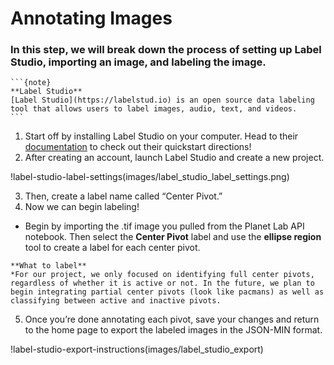 # Annotating Images

### In this step, we will break down the process of setting up Label Studio, importing an image, and labeling the image. 

````{margin}
```{note}
**Label Studio** 
[Label Studio](https://labelstud.io) is an open source data labeling tool that allows users to label images, audio, text, and videos.
```
````
1. Start off by installing Label Studio on your computer. Head to their [documentation](https://labelstud.io/guide/index.html)  to check out their quickstart directions!
2. After creating an account, launch Label Studio and create a new project. 

!label-studio-label-settings(images/label_studio_label_settings.png)

3. Then, create a label name called “Center Pivot.”
4. Now we can begin labeling!
 - Begin by importing the .tif image you pulled from the Planet Lab API notebook. Then select the **Center Pivot** label and use the **ellipse region** tool to create a label for each center pivot. 

```{note}
**What to label**
*For our project, we only focused on identifying full center pivots, regardless of whether it is active or not. In the future, we plan to begin integrating partial center pivots (look like pacmans) as well as classifying between active and inactive pivots.
```
5. Once you’re done annotating each pivot, save your changes and return to the home page to export the labeled images in the JSON-MIN format. 

!label-studio-export-instructions(images/label_studio_export)

